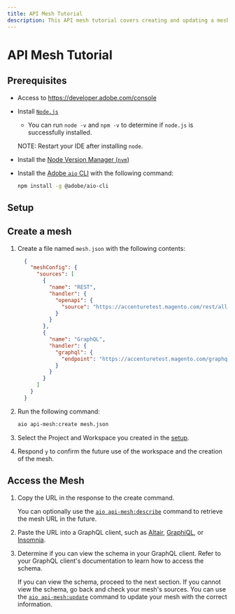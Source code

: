 ```yaml
---
title: API Mesh Tutorial
description: This API mesh tutorial covers creating and updating a mesh.
---
```


# API Mesh Tutorial


## Prerequisites

- Access to https://developer.adobe.com/console
- Install [`Node.js`](https://nodejs.org/en/download/)
  - You can run `node -v` and `npm -v` to determine if `node.js` is successfully installed.
  
  NOTE: Restart your IDE after installing `node`.

- Install the [Node Version Manager (`nvm`)](https://github.com/nvm-sh/nvm)
- Install the [Adobe `aio` CLI](https://developer.adobe.com/runtime/docs/guides/tools/cli_install/) with the following command:

    ```bash
    npm install -g @adobe/aio-cli
    ```

## Setup



## Create a mesh

1. Create a file named `mesh.json` with the following contents:

    ```json
      {
        "meshConfig": {
          "sources": [
            {
              "name": "REST",
              "handler": {
                "openapi": {
                  "source": "https://accenturetest.magento.com/rest/all/schema?services=all"
                }
              }
            },
            {
              "name": "GraphQL",
              "handler": {
                "graphql": {
                  "endpoint": "https://accenturetest.magento.com/graphql"
                }
              }
            }
          ]
        }
      }
    ```

1. Run the following command:

    ```bash
    aio api-mesh:create mesh.json
    ```

1. Select the Project and Workspace you created in the [setup](#setup).

1. Respond `y` to confirm the future use of the workspace and the creation of the mesh.

## Access the Mesh

1. Copy the URL in the response to the create command.

    You can optionally use the [`aio api-mesh:describe`](command-reference.md#aio-api-meshdescribe) command to retrieve the mesh URL in the future.

1. Paste the URL into a GraphQL client, such as [Altair](https://altairgraphql.dev), [GraphiQL](https://github.com/graphql/graphiql), or [Insomnia](https://insomnia.rest/download).

1. Determine if you can view the schema in your GraphQL client. Refer to your GraphQL client's documentation to learn how to access the schema.

    If you can view the schema, proceed to the next section. If you cannot view the schema, go back and check your mesh's sources. You can use the [`aio api-mesh:update`](command-reference.md#aio-api-meshupdate) command to update your mesh with the correct information.

